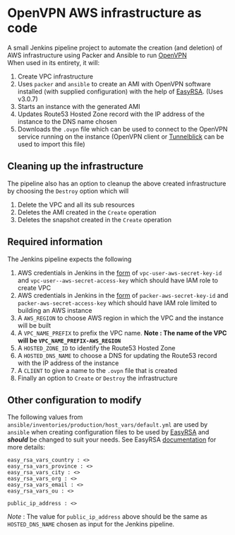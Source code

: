 # OpenVPN AWS infrastructure as code
A small Jenkins pipeline project to automate the creation (and deletion) of AWS infrastructure using Packer and Ansible to run [OpenVPN](https://en.wikipedia.org/wiki/OpenVPN)  
When used in its entirety, it will:  
1. Create VPC infrastructure
2. Uses `packer` and `ansible` to create an AMI with OpenVPN software installed (with supplied configuration) with the help of [EasyRSA](https://github.com/OpenVPN/easy-rsa). (Uses v3.0.7)
3. Starts an instance with the generated AMI
4. Updates Route53 Hosted Zone record with the IP address of the instance to the DNS name chosen
5. Downloads the `.ovpn` file which can be used to connect to the OpenVPN service running on the instance (OpenVPN client or [Tunnelblick](https://tunnelblick.net/) can be used to import this file)

## Cleaning up the infrastructure
The pipeline also has an option to cleanup the above created infrastructure by choosing the `Destroy` option which will  
1. Delete the VPC and all its sub resources
2. Deletes the AMI created in the `Create` operation
3. Deletes the snapshot created in the `Create` operation


## Required information
The Jenkins pipeline expects the following  
1. AWS credentials in Jenkins in the [form](https://www.jenkins.io/doc/book/using/using-credentials/) of `vpc-user-aws-secret-key-id` and `vpc-user--aws-secret-access-key` which should have IAM role to create VPC
2. AWS credentials in Jenkins in the [form](https://www.jenkins.io/doc/book/using/using-credentials/) of `packer-aws-secret-key-id` and `packer-aws-secret-access-key` which should have IAM role limited to building an AWS instance
3. A `AWS_REGION` to choose AWS region in which the VPC and the instance will be built
4. A `VPC_NAME_PREFIX` to prefix the VPC name. **Note : The name of the VPC will be `VPC_NAME_PREFIX-AWS_REGION`**
5. A `HOSTED_ZONE_ID` to identify the Route53 Hosted Zone
6. A `HOSTED_DNS_NAME` to choose a DNS for updating the Route53 record with the IP address of the instance
7. A `CLIENT` to give a name to the `.ovpn` file that is created
8. Finally an option to `Create` or `Destroy` the infrastructure

## Other configuration to modify
The following values from `ansible/inventories/production/host_vars/default.yml` are used by `ansible` when creating configuration files to be used by [EasyRSA](https://github.com/OpenVPN/easy-rsa) and ***should*** be changed to suit your needs. See EasyRSA [documentation](https://github.com/OpenVPN/easy-rsa/blob/master/README.quickstart.md) for more details:

```
easy_rsa_vars_country : <>
easy_rsa_vars_province : <>
easy_rsa_vars_city : <>
easy_rsa_vars_org : <>
easy_rsa_vars_email : <>
easy_rsa_vars_ou : <>

public_ip_address : <>
```
*Note* : The value for `public_ip_address` above should be the same as `HOSTED_DNS_NAME` chosen as input for the Jenkins pipeline.
